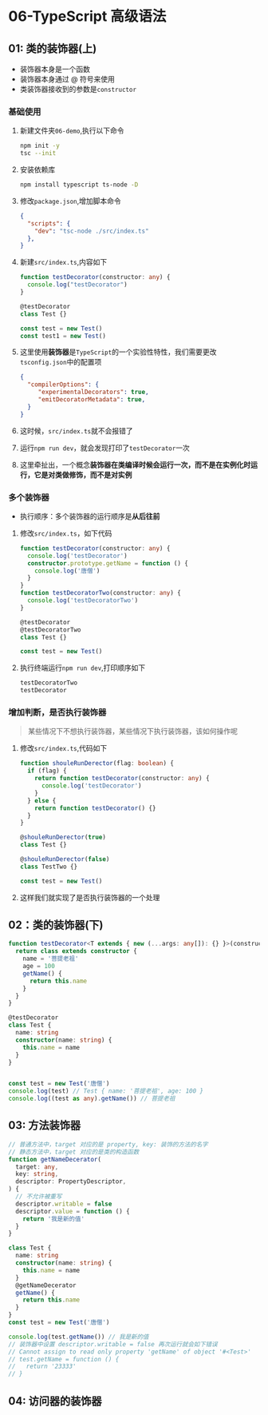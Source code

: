 # 06-TypeScript 高级语法

## 01: 类的装饰器(上)

* 装饰器本身是一个函数
* 装饰器本身通过 @ 符号来使用
* 类装饰器接收到的参数是`constructor`

### 基础使用

1. 新建文件夹`06-demo`,执行以下命令

   ```bash
   npm init -y
   tsc --init
   ```

2. 安装依赖库

   ```bash
   npm install typescript ts-node -D
   ```

3. 修改`package.json`,增加脚本命令

   ```json
   {
     "scripts": {
       "dev": "tsc-node ./src/index.ts"
     },
   }
   ```

4. 新建`src/index.ts`,内容如下

   ```typescript
   function testDecorator(constructor: any) {
     console.log("testDecorator")
   }
   
   @testDecorator
   class Test {}
   
   const test = new Test()
   const test1 = new Test()
   ```

5. 这里使用**装饰器**是`TypeScript`的一个实验性特性，我们需要更改`tsconfig.json`中的配置项

   ```json
   {
     "compilerOptions": {
        "experimentalDecorators": true,
        "emitDecoratorMetadata": true,
     }
   }
   ```

6. 这时候，`src/index.ts`就不会报错了

7. 运行`npm run dev`，就会发现打印了`testDecorator`一次

8. 这里牵扯出，一个概念**装饰器在类编译时候会运行一次，而不是在实例化时运行，它是对类做修饰，而不是对实例**

### 多个装饰器

* 执行顺序：多个装饰器的运行顺序是**从后往前**

1. 修改`src/index.ts`，如下代码

   ```typescript
   function testDecorator(constructor: any) {
     console.log('testDecorator')
     constructor.prototype.getName = function () {
       console.log('唐僧')
     }
   }
   function testDecoratorTwo(constructor: any) {
     console.log('testDecoratorTwo')
   }
   
   @testDecorator
   @testDecoratorTwo
   class Test {}
   
   const test = new Test()
   ```

2. 执行终端运行`npm run dev`,打印顺序如下

   ```bash
   testDecoratorTwo
   testDecorator

### 增加判断，是否执行装饰器

> 某些情况下不想执行装饰器，某些情况下执行装饰器，该如何操作呢

1. 修改`src/index.ts`,代码如下

   ```typescript
   function shouleRunDerector(flag: boolean) {
     if (flag) {
       return function testDecorator(constructor: any) {
         console.log('testDecorator')
       }
     } else {
       return function testDecorator() {}
     }
   }
   
   @shouleRunDerector(true)
   class Test {}
   
   @shouleRunDerector(false)
   class TestTwo {}
   
   const test = new Test()
   ```

2. 这样我们就实现了是否执行装饰器的一个处理

## 02：类的装饰器(下)

```typescript
function testDecorator<T extends { new (...args: any[]): {} }>(constructor: T) {
  return class extends constructor {
    name = '菩提老祖'
    age = 100
    getName() {
      return this.name
    }
  }
}

@testDecorator
class Test {
  name: string
  constructor(name: string) {
    this.name = name
  }
}


const test = new Test('唐僧')
console.log(test) // Test { name: '菩提老祖', age: 100 }
console.log((test as any).getName()) // 菩提老祖
```

## 03: 方法装饰器

```typescript
// 普通方法中，target 对应的是 property, key: 装饰的方法的名字
// 静态方法中，target 对应的是类的构造函数
function getNameDecerator(
  target: any,
  key: string,
  descriptor: PropertyDescriptor,
) {
  // 不允许被重写
  descriptor.writable = false
  descriptor.value = function () {
    return '我是新的值'
  }
}

class Test {
  name: string
  constructor(name: string) {
    this.name = name
  }
  @getNameDecerator
  getName() {
    return this.name
  }
}
const test = new Test('唐僧')

console.log(test.getName()) // 我是新的值
// 装饰器中设置 descriptor.writable = false 再次运行就会如下错误
// Cannot assign to read only property 'getName' of object '#<Test>'
// test.getName = function () {
//   return '23333'
// }
```

## 04: 访问器的装饰器

